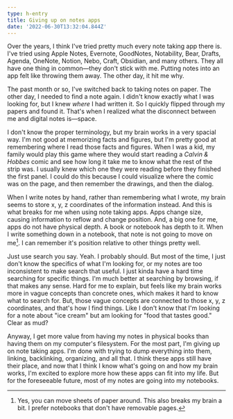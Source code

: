 ```yaml
---
type: h-entry
title: Giving up on notes apps
date: '2022-06-30T13:32:04.844Z'
---
```

Over the years, I think I've tried pretty much every note taking app there is. I've tried using Apple Notes, Evernote, GoodNotes, Notability, Bear, Drafts, Agenda, OneNote, Notion, Nebo, Craft, Obsidian, and many others. They all have one thing in common—they don't stick with me. Putting notes into an app felt like throwing them away. The other day, it hit me why.

The past month or so, I've switched back to taking notes on paper. The other day, I needed to find a note again. I didn't know exactly what I was looking for, but I knew _where_ I had written it. So I quickly flipped through my papers and found it. That's when I realized what the disconnect between me and digital notes is—space.

I don't know the proper terminology, but my brain works in a very spacial way. I'm not good at memorizing facts and figures, but I'm pretty good at remembering where I read those facts and figures. When I was a kid, my family would play this game where they would start reading a _Calvin & Hobbes_ comic and see how long it take me to know what the rest of the strip was. I usually knew which one they were reading before they finished the first panel. I could do this because I could visualize where the comic was on the page, and then remember the drawings, and then the dialog.

When I write notes by hand, rather than remembering what I wrote, my brain seems to store x, y, z coordinates of the information instead. And this is what breaks for me when using note taking apps. Apps change size, causing information to reflow and change position. And, a big one for me, apps do not have physical depth. A book or notebook has depth to it. When I write something down in a notebook, that note is not going to move on me[^1]. I can remember it's position relative to other things pretty well.

Just use search you say. Yeah. I probably should. But most of the time, I just don't know the specifics of what I'm looking for, or my notes are too inconsistent to make search that useful. I just kinda have a hard time searching for specific things. I'm much better at searching by browsing, if that makes any sense. Hard for me to explain, but feels like my brain works more in vague concepts than concrete ones, which makes it hard to know what to search for. But, those vague concepts are connected to those x, y, z coordinates, and that's how I find things. Like I don't know that I'm looking for a note about "ice cream" but am looking for "food that tastes good." Clear as mud?

Anyway, I get more value from having my notes in physical books than having them on my computer's filesystem. For the most part, I'm giving up on note taking apps. I'm done with trying to dump everything into them, linking, backlinking, organizing, and all that. I think these apps still have their place, and now that I think I know what's going on and how my brain works, I'm excited to explore more how these apps can fit into my life. But for the foreseeable future, most of my notes are going into my notebooks.

[^1]: Yes, you can move sheets of paper around. This also breaks my brain a bit. I prefer notebooks that don't have removable pages.
